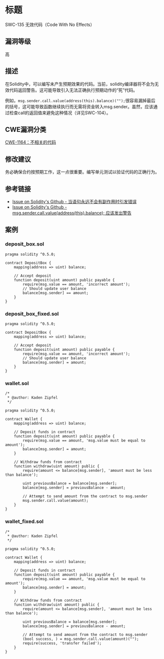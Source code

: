 # 标题

SWC-135 无效代码（Code With No Effects）

## 漏洞等级

高

## 描述

在Solidity中，可以编写未产生预期效果的代码。当前，solidity编译器将不会为无效代码返回警告。这可能导致引入无法正确执行预期动作的“死”代码。

例如，`msg.sender.call.value(address(this).balance)("");`很容易漏掉最后的括号，这可能导致函数继续执行而无需将资金转入msg.sender。虽然，应该通过检查call的返回值来避免这种情况（详见SWC-104）。

## CWE漏洞分类

[CWE-1164：不相关的代码](https://cwe.mitre.org/data/definitions/1164.html)

## 修改建议

务必确保合约按预期工作，这一点很重要。编写单元测试以验证代码的正确行为。

## 参考链接

- [Issue on Solidity's Github - 当语句永远不会有副作用时引发错误](https://github.com/ethereum/solidity/issues/2707)
- [Issue on Solidity's Github - msg.sender.call.value(address(this).balance); 应该发出警告](https://github.com/ethereum/solidity/issues/7096)

## 案例

### deposit_box.sol

```solidity
pragma solidity ^0.5.0;

contract DepositBox {
    mapping(address => uint) balance;

    // Accept deposit
    function deposit(uint amount) public payable {
        require(msg.value == amount, 'incorrect amount');
        // Should update user balance
        balance[msg.sender] == amount;
    }
}
```

### deposit_box_fixed.sol

```solidity
pragma solidity ^0.5.0;

contract DepositBox {
    mapping(address => uint) balance;

    // Accept deposit
    function deposit(uint amount) public payable {
        require(msg.value == amount, 'incorrect amount');
        // Should update user balance
        balance[msg.sender] = amount;
    }
}
```

### wallet.sol

```solidity
/*
 * @author: Kaden Zipfel
 */

pragma solidity ^0.5.0;

contract Wallet {
    mapping(address => uint) balance;

    // Deposit funds in contract
    function deposit(uint amount) public payable {
        require(msg.value == amount, 'msg.value must be equal to amount');
        balance[msg.sender] = amount;
    }

    // Withdraw funds from contract
    function withdraw(uint amount) public {
        require(amount <= balance[msg.sender], 'amount must be less than balance');

        uint previousBalance = balance[msg.sender];
        balance[msg.sender] = previousBalance - amount;

        // Attempt to send amount from the contract to msg.sender
        msg.sender.call.value(amount);
    }
}
```

### wallet_fixed.sol

```solidity
/*
 * @author: Kaden Zipfel
 */

pragma solidity ^0.5.0;

contract Wallet {
    mapping(address => uint) balance;

    // Deposit funds in contract
    function deposit(uint amount) public payable {
        require(msg.value == amount, 'msg.value must be equal to amount');
        balance[msg.sender] = amount;
    }

    // Withdraw funds from contract
    function withdraw(uint amount) public {
        require(amount <= balance[msg.sender], 'amount must be less than balance');

        uint previousBalance = balance[msg.sender];
        balance[msg.sender] = previousBalance - amount;

        // Attempt to send amount from the contract to msg.sender
        (bool success, ) = msg.sender.call.value(amount)("");
        require(success, 'transfer failed');
    }
}
```

